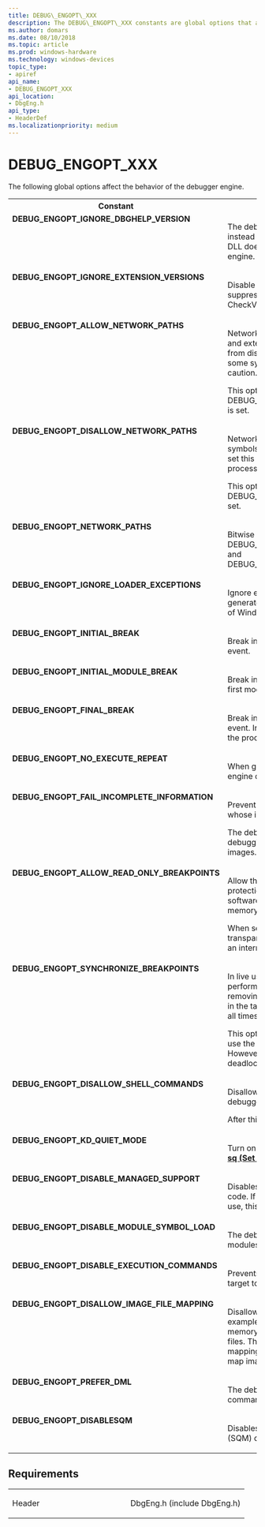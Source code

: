 ```yaml
---
title: DEBUG\_ENGOPT\_XXX
description: The DEBUG\_ENGOPT\_XXX constants are global options that affect the behavior of the debugger engine.
ms.author: domars
ms.date: 08/10/2018
ms.topic: article
ms.prod: windows-hardware
ms.technology: windows-devices
topic_type:
- apiref
api_name:
- DEBUG_ENGOPT_XXX
api_location:
- DbgEng.h
api_type:
- HeaderDef
ms.localizationpriority: medium
---
```


# DEBUG\_ENGOPT\_XXX

The following global options affect the behavior of the debugger engine.
<table>
<tr>
<th>Constant</th>
<th>Description</th>
</tr>
<tr VALIGN="top">
<td align="left" width="40%"><a id="DEBUG_ENGOPT_IGNORE_DBGHELP_VERSION"></a><a id="debug_engopt_ignore_dbghelp_version"></a><dl>
<dt><b>DEBUG_ENGOPT_IGNORE_DBGHELP_VERSION</b></dt>
</dl>
</td>
<td align="left" width="60%">
<p>The debugger engine generates a warning instead of an error if the version of the DbgHelp DLL does not match the version of the debugger engine.</p>
</td>
</tr>
<tr VALIGN="top">
<td align="left" width="40%"><a id="DEBUG_ENGOPT_IGNORE_EXTENSION_VERSIONS"></a><a id="debug_engopt_ignore_extension_versions"></a><dl>
<dt><b>DEBUG_ENGOPT_IGNORE_EXTENSION_VERSIONS</b></dt>
</dl>
</td>
<td align="left" width="60%">
<p>Disable version checking for extensions.  This suppresses the debugger engine's call to CheckVersion.</p>
</td>
</tr>
<tr VALIGN="top">
<td align="left" width="40%"><a id="DEBUG_ENGOPT_ALLOW_NETWORK_PATHS"></a><a id="debug_engopt_allow_network_paths"></a><dl>
<dt><b>DEBUG_ENGOPT_ALLOW_NETWORK_PATHS</b></dt>
</dl>
</td>
<td align="left" width="60%">
<p>Network shares can be used for loading symbols and extensions. This option prevents the engine from disallowing network paths when debugging some system processes and should be used with caution.</p>
<p>This option cannot be set if DEBUG_ENGOPT_DISALLOW_NETWORK_PATHS is set.</p>
</td>
</tr>
<tr VALIGN="top">
<td align="left" width="40%"><a id="DEBUG_ENGOPT_DISALLOW_NETWORK_PATHS"></a><a id="debug_engopt_disallow_network_paths"></a><dl>
<dt><b>DEBUG_ENGOPT_DISALLOW_NETWORK_PATHS</b></dt>
</dl>
</td>
<td align="left" width="60%">
<p>Network shares cannot be used for loading symbols and extensions. The engine attempts to set this option when debugging some system processes.</p>
<p>This option cannot be set if DEBUG_ENGOPT_ALLOW_NETWORK_PATHS is set.</p>
</td>
</tr>
<tr VALIGN="top">
<td align="left" width="40%"><a id="DEBUG_ENGOPT_NETWORK_PATHS"></a><a id="debug_engopt_network_paths"></a><dl>
<dt><b>DEBUG_ENGOPT_NETWORK_PATHS</b></dt>
</dl>
</td>
<td align="left" width="60%">
<p>Bitwise OR of DEBUG_ENGOPT_ALLOW_NETWORK_PATHS and DEBUG_ENGOPT_DISALLOW_NETWORK_PATHS.</p>
</td>
</tr>
<tr VALIGN="top">
<td align="left" width="40%"><a id="DEBUG_ENGOPT_IGNORE_LOADER_EXCEPTIONS"></a><a id="debug_engopt_ignore_loader_exceptions"></a><dl>
<dt><b>DEBUG_ENGOPT_IGNORE_LOADER_EXCEPTIONS</b></dt>
</dl>
</td>
<td align="left" width="60%">
<p>Ignore expected first-chance exceptions that are generated by the loader in certain older versions of Windows.</p>
</td>
</tr>
<tr VALIGN="top">
<td align="left" width="40%"><a id="DEBUG_ENGOPT_INITIAL_BREAK"></a><a id="debug_engopt_initial_break"></a><dl>
<dt><b>DEBUG_ENGOPT_INITIAL_BREAK</b></dt>
</dl>
</td>
<td align="left" width="60%">
<p>Break into the debugger at the target's initial event.</p>
</td>
</tr>
<tr VALIGN="top">
<td align="left" width="40%"><a id="DEBUG_ENGOPT_INITIAL_MODULE_BREAK"></a><a id="debug_engopt_initial_module_break"></a><dl>
<dt><b>DEBUG_ENGOPT_INITIAL_MODULE_BREAK</b></dt>
</dl>
</td>
<td align="left" width="60%">
<p>Break into the debugger when the target loads its first module.</p>
</td>
</tr>
<tr VALIGN="top">
<td align="left" width="40%"><a id="DEBUG_ENGOPT_FINAL_BREAK"></a><a id="debug_engopt_final_break"></a><dl>
<dt><b>DEBUG_ENGOPT_FINAL_BREAK</b></dt>
</dl>
</td>
<td align="left" width="60%">
<p>Break into the debugger at the target's final event. In a live user-mode target, this is when the process exits. It has no effect in kernel mode.</p>
</td>
</tr>
<tr VALIGN="top">
<td align="left" width="40%"><a id="DEBUG_ENGOPT_NO_EXECUTE_REPEAT"></a><a id="debug_engopt_no_execute_repeat.md"></a><dl>
<dt><b>DEBUG_ENGOPT_NO_EXECUTE_REPEAT</b></dt>
</dl>
</td>
<td align="left" width="60%">
<p>When given an empty command, the debugger engine does not repeat the last command.</p>
</td>
</tr>
<tr VALIGN="top">
<td align="left" width="40%"><a id="DEBUG_ENGOPT_FAIL_INCOMPLETE_INFORMATION"></a><a id="debug_engopt_fail_incomplete_information.md"></a><dl>
<dt><b>DEBUG_ENGOPT_FAIL_INCOMPLETE_INFORMATION</b></dt>
</dl>
</td>
<td align="left" width="60%">
<p>Prevent the debugger from loading modules whose images cannot be mapped.</p>
<p>The debugger attempts to load images when debugging minidumps that do not contain images.</p>
</td>
</tr>
<tr VALIGN="top">
<td align="left" width="40%"><a id="DEBUG_ENGOPT_ALLOW_READ_ONLY_BREAKPOINTS"></a><a id="debug_engopt_allow_read_only_breakpoints"></a><dl>
<dt><b>DEBUG_ENGOPT_ALLOW_READ_ONLY_BREAKPOINTS</b></dt>
</dl>
</td>
<td align="left" width="60%">
<p>Allow the debugger engine to manipulate page protections on the target to allow for setting software breakpoints in a read-only section of memory.</p>
<p>When setting software breakpoints, the engine transparently alters the target's memory to insert an interrupt instruction.</p>
</td>
</tr>
<tr VALIGN="top">
<td align="left" width="40%"><a id="DEBUG_ENGOPT_SYNCHRONIZE_BREAKPOINTS"></a><a id="debug_engopt_synchronize_breakpoints"></a><dl>
<dt><b>DEBUG_ENGOPT_SYNCHRONIZE_BREAKPOINTS</b></dt>
</dl>
</td>
<td align="left" width="60%">
<p>In live user-mode debugging, the engine  performs extra work when inserting and removing breakpoints to ensure that all threads in the target have a consistent breakpoint state at all times.</p>
<p>This option is useful when multiple threads can use the code for which the breakpoint is set. However, it can introduce the possibility of deadlocks.</p>
</td>
</tr>
<tr VALIGN="top">
<td align="left" width="40%"><a id="DEBUG_ENGOPT_DISALLOW_SHELL_COMMANDS"></a><a id="debug_engopt_disallow_shell_commands"></a><dl>
<dt><b>DEBUG_ENGOPT_DISALLOW_SHELL_COMMANDS</b></dt>
</dl>
</td>
<td align="left" width="60%">
<p>Disallow executing shell commands through the debugger.</p>
<p>After this option has been set, it cannot be unset.</p>
</td>
</tr>
<tr VALIGN="top">
<td align="left" width="40%"><a id="DEBUG_ENGOPT_KD_QUIET_MODE"></a><a id="debug-engopt-kd-quiet-mode.md"></a><dl>
<dt><b>DEBUG_ENGOPT_KD_QUIET_MODE</b></dt>
</dl>
</td>
<td align="left" width="60%">
<p>Turn on quiet mode. For more information, see <a href="sq--set-quiet-mode-.md"><b>sq (Set Quiet Mode)</b></a>. </p>
</td>
</tr>
<tr VALIGN="top">
<td align="left" width="40%"><a id="DEBUG_ENGOPT_DISABLE_MANAGED_SUPPORT"></a><a id="debug_engopt_disable_managed_support"></a><dl>
<dt><b>DEBUG_ENGOPT_DISABLE_MANAGED_SUPPORT</b></dt>
</dl>
</td>
<td align="left" width="60%">
<p>Disables debugger engine support for managed code. If support for managed code is already in use, this option has no effect.</p>
</td>
</tr>
<tr VALIGN="top">
<td align="left" width="40%"><a id="DEBUG_ENGOPT_DISABLE_MODULE_SYMBOL_LOAD"></a><a id="debug_engopt_disable_module_symbol_load"></a><dl>
<dt><b>DEBUG_ENGOPT_DISABLE_MODULE_SYMBOL_LOAD</b></dt>
</dl>
</td>
<td align="left" width="60%">
<p>The debugger does not load symbols for modules that are loaded while this flag is set.</p>
</td>
</tr>
<tr VALIGN="top">
<td align="left" width="40%"><a id="DEBUG_ENGOPT_DISABLE_EXECUTION_COMMANDS"></a><a id="debug_engopt_disable_execution_commands"></a><dl>
<dt><b>DEBUG_ENGOPT_DISABLE_EXECUTION_COMMANDS</b></dt>
</dl>
</td>
<td align="left" width="60%">
<p>Prevents any commands that would cause the target to begin executing.</p>
</td>
</tr>
<tr VALIGN="top">
<td align="left" width="40%"><a id="DEBUG_ENGOPT_DISALLOW_IMAGE_FILE_MAPPING"></a><a id="debug_engopt_disallow_image_file_mapping"></a><dl>
<dt><b>DEBUG_ENGOPT_DISALLOW_IMAGE_FILE_MAPPING</b></dt>
</dl>
</td>
<td align="left" width="60%">
<p>Disallows mapping of image files from disk. For example, this option disallows image mapping for memory
content during debugging of minidump files.
 This option does not affect existing mappings; it affects only subsequent attempts to map image files.</p>
</td>
</tr>
<tr VALIGN="top">
<td align="left" width="40%"><a id="DEBUG_ENGOPT_PREFER_DML"></a><a id="debug_engopt_prefer_dml"></a><dl>
<dt><b>DEBUG_ENGOPT_PREFER_DML</b></dt>
</dl>
</td>
<td align="left" width="60%">
<p>The debugger runs DML-enhanced versions of commands
and operations by default.</p>
</td>
</tr>
<tr VALIGN="top">
<td align="left" width="40%"><a id="DEBUG_ENGOPT_DISABLESQM"></a><a id="debug_engopt_disablesqm"></a><dl>
<dt><b>DEBUG_ENGOPT_DISABLESQM</b></dt>
</dl>
</td>
<td align="left" width="60%">
<p>Disables upload of Software Quality Metrics (SQM) data.</p>
</td>
</tr>
</table>


Requirements
------------

<table>
<colgroup>
<col width="50%" />
<col width="50%" />
</colgroup>
<tbody>
<tr class="odd">
<td align="left"><p>Header</p></td>
<td align="left">DbgEng.h (include DbgEng.h)</td>
</tr>
</tbody>
</table>

 

